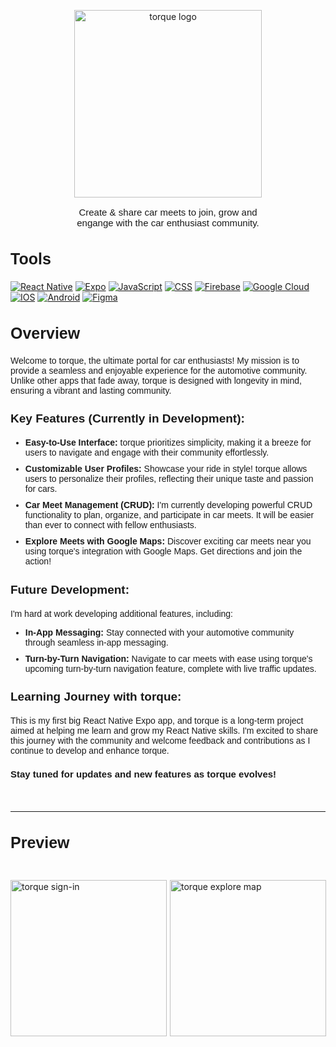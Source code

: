 <link rel="preconnect" href="https://fonts.googleapis.com">
<link rel="preconnect" href="https://fonts.gstatic.com" crossorigin>
<link href="https://fonts.googleapis.com/css2?family=Familjen+Grotesk:ital,wght@0,400;0,500;0,600;1,400&family=Poppins:ital,wght@0,300;0,400;0,600;0,700;1,300;1,400&display=swap" rel="stylesheet">

<p align="center">
  <img width="300" alt="torque logo" src="https://github.com/ryanbakker/torque-app/assets/112455939/52df3cd8-746d-4746-9053-9915fe7c415c">
</p>
<p align="center" style="font-weight: 400; font-family: 'Familjen Grotesk', sans-serif; font-size: 15px">
  Create & share car meets to join, grow and <br/> engange with the car enthusiast community.
</p>

<h2 style="font-family: 'Familjen Grotesk', sans-serif; font-size: 25px">
  Tools
</h2>

[![React Native](https://img.shields.io/badge/React_Native-20232A?style=for-the-badge&logo=react&logoColor=61DAFB)](https://github.com/topics/react-native)
[![Expo](https://img.shields.io/badge/Expo-1B1F23?style=for-the-badge&logo=expo&logoColor=white)](https://github.com/topics/expo)
[![JavaScript](https://img.shields.io/badge/JavaScript-323330?style=for-the-badge&logo=javascript&logoColor=F7DF1E)](https://github.com/topics/javascript)
[![CSS](https://img.shields.io/badge/CSS3-1572B6?style=for-the-badge&logo=css3&logoColor=white)](https://github.com/topics/css)
[![Firebase](https://img.shields.io/badge/firebase-ffca28?style=for-the-badge&logo=firebase&logoColor=black)](https://github.com/topics/firebase)
[![Google Cloud](https://img.shields.io/badge/Google_Cloud-4285F4?style=for-the-badge&logo=google-cloud&logoColor=white)](https://github.com/topics/google-cloud)
[![IOS](https://img.shields.io/badge/iOS-000000?style=for-the-badge&logo=ios&logoColor=white)](https://github.com/topics/ios)
[![Android](https://img.shields.io/badge/Android-3DDC84?style=for-the-badge&logo=android&logoColor=white)](https://github.com/topics/android)
[![Figma](https://img.shields.io/badge/Figma-F24E1E?style=for-the-badge&logo=figma&logoColor=white)](https://github.com/topics/figma)

<h2 style="font-family: 'Familjen Grotesk', sans-serif; font-size: 25px">
  Overview
</h2>

<p style="font-family: 'poppins', sans-serif; font-weight: 300">
Welcome to torque, the ultimate portal for car enthusiasts! My mission is to provide a seamless and enjoyable experience for the automotive community. Unlike other apps that fade away, torque is designed with longevity in mind, ensuring a vibrant and lasting community.
</p>

<h3 style="font-family: 'Familjen Grotesk', sans-serif; font-size: 19px">
  Key Features (Currently in Development):
</h3>

<ul style="font-family: 'poppins', sans-serif; font-weight: 300;">
  <li>
    <span style="font-weight: 600">Easy-to-Use Interface:</span> torque prioritizes simplicity, making it a breeze for users to navigate and engage with their community effortlessly.
  </li>
  <li style="padding-top: 10px">
    <span style="font-weight: 600">Customizable User Profiles:</span> Showcase your ride in style! torque allows users to personalize their profiles, reflecting their unique taste and passion for cars.
  </li>
  <li style="padding-top: 10px">
    <span style="font-weight: 600">Car Meet Management (CRUD):</span> I'm currently developing powerful CRUD functionality to plan, organize, and participate in car meets. It will be easier than ever to connect with fellow enthusiasts.
  </li>
  <li style="padding-top: 10px">
    <span style="font-weight: 600">Explore Meets with Google Maps:</span> Discover exciting car meets near you using torque's integration with Google Maps. Get directions and join the action!
  </li>
</ul>

<h3 style="font-family: 'Familjen Grotesk', sans-serif; font-size: 19px">
  Future Development:
</h3>

<p style="font-family: 'poppins', sans-serif; font-weight: 400">
I'm hard at work developing additional features, including:
</p>

<ul style="font-family: 'poppins', sans-serif; font-weight: 300;">
  <li>
    <span style="font-weight: 600">In-App Messaging:</span> Stay connected with your automotive community through seamless in-app messaging.
  </li>
  <li style="padding-top: 10px">
    <span style="font-weight: 600">Turn-by-Turn Navigation:</span> Navigate to car meets with ease using torque's upcoming turn-by-turn navigation feature, complete with live traffic updates.
  </li>
</ul>

<h3 style="font-family: 'Familjen Grotesk', sans-serif; font-size: 19px">
  Learning Journey with torque:
</h3>

<p style="font-family: 'poppins', sans-serif; font-weight: 300">
This is my first big React Native Expo app, and torque is a long-term project aimed at helping me learn and grow my React Native skills. I'm excited to share this journey with the community and welcome feedback and contributions as I continue to develop and enhance torque.
</p>

<h4 style="font-family: 'Familjen Grotesk', sans-serif; font-size: 15px">
  Stay tuned for updates and new features as torque evolves!
</h4>
<br/>
<hr/>

<h3 style="font-family: 'Familjen Grotesk', sans-serif; font-size: 25px">
 Preview
</h2>

<div style="display: flex; gap: 5px; justify-content: space-between; width: 100%; padding-top: 20px;">

  <img width="250" height="auto" alt="torque sign-in" src="https://github.com/ryanbakker/torque-app/assets/112455939/c5e1574a-86bf-455e-acf7-45a26023329f">

  <img width="250" height="auto" alt="torque explore map" src="https://github.com/ryanbakker/torque-app/assets/112455939/b05928ff-956f-445b-949c-b64cee156113">

</div>
